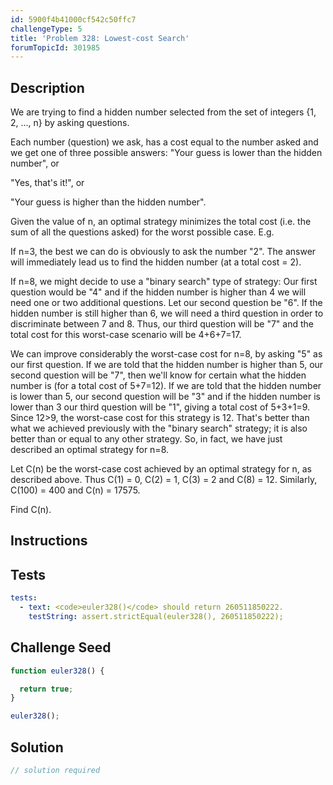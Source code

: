```yaml
---
id: 5900f4b41000cf542c50ffc7
challengeType: 5
title: 'Problem 328: Lowest-cost Search'
forumTopicId: 301985
---
```


## Description

<section id='description'>

We are trying to find a hidden number selected from the set of integers {1, 2, ..., n} by asking questions.

Each number (question) we ask, has a cost equal to the number asked and we get one of three possible answers: "Your guess is lower than the hidden number", or

"Yes, that's it!", or

"Your guess is higher than the hidden number".

Given the value of n, an optimal strategy minimizes the total cost (i.e. the sum of all the questions asked) for the worst possible case. E.g.

If n=3, the best we can do is obviously to ask the number "2". The answer will immediately lead us to find the hidden number (at a total cost = 2).

If n=8, we might decide to use a "binary search" type of strategy: Our first question would be "4" and if the hidden number is higher than 4 we will need one or two additional questions. Let our second question be "6". If the hidden number is still higher than 6, we will need a third question in order to discriminate between 7 and 8. Thus, our third question will be "7" and the total cost for this worst-case scenario will be 4+6+7=17.

We can improve considerably the worst-case cost for n=8, by asking "5" as our first question. If we are told that the hidden number is higher than 5, our second question will be "7", then we'll know for certain what the hidden number is (for a total cost of 5+7=12). If we are told that the hidden number is lower than 5, our second question will be "3" and if the hidden number is lower than 3 our third question will be "1", giving a total cost of 5+3+1=9. Since 12>9, the worst-case cost for this strategy is 12. That's better than what we achieved previously with the "binary search" strategy; it is also better than or equal to any other strategy. So, in fact, we have just described an optimal strategy for n=8.

Let C(n) be the worst-case cost achieved by an optimal strategy for n, as described above. Thus C(1) = 0, C(2) = 1, C(3) = 2 and C(8) = 12. Similarly, C(100) = 400 and C(n) = 17575.

Find C(n).

</section>

## Instructions

<section id='instructions'>

</section>

## Tests

<section id='tests'>

```yml
tests:
  - text: <code>euler328()</code> should return 260511850222.
    testString: assert.strictEqual(euler328(), 260511850222);

```

</section>

## Challenge Seed

<section id='challengeSeed'>

<div id='js-seed'>

```js
function euler328() {

  return true;
}

euler328();
```

</div>

</section>

## Solution

<section id='solution'>

```js
// solution required
```

</section>
